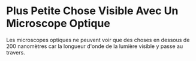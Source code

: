 # Plus Petite Chose Visible Avec Un Microscope Optique

Les microscopes optiques ne peuvent voir que des choses en dessous de 200
nanomètres car la longueur d'onde de la lumière visible y passe au travers.
